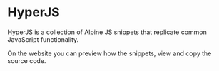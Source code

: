 # HyperJS

HyperJS is a collection of Alpine JS snippets that replicate common JavaScript functionality.

On the website you can preview how the snippets, view and copy the source code.
